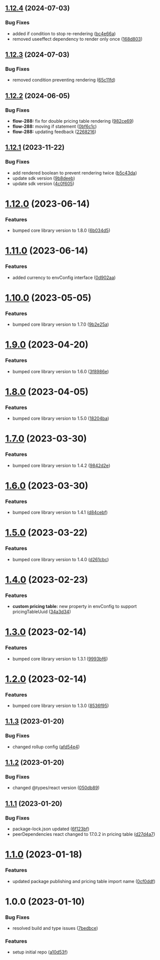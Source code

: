 ## [1.12.4](https://github.com/Salable/react-sdk/compare/v1.12.3...v1.12.4) (2024-07-03)


### Bug Fixes

* added if condition to stop re-rendering ([bc4e66a](https://github.com/Salable/react-sdk/commit/bc4e66aca4e713be5b0317129018f11f15c91622))
* removed useeffect dependency to render only once ([168d803](https://github.com/Salable/react-sdk/commit/168d8035d53b63deebb97a86105923435e102a2f))

## [1.12.3](https://github.com/Salable/react-sdk/compare/v1.12.2...v1.12.3) (2024-07-03)

### Bug Fixes

- removed condition preventing rendering ([65c11fd](https://github.com/Salable/react-sdk/commit/65c11fd5f3b12afea766fd0e347173123585dbf5))

## [1.12.2](https://github.com/Salable/react-sdk/compare/v1.12.1...v1.12.2) (2024-06-05)

### Bug Fixes

- **flow-288:** fix for double pricing table rendering ([982ce69](https://github.com/Salable/react-sdk/commit/982ce693bd0e0506d7f637327448ef9c8a2ad270))
- **flow-288:** moving if statement ([0bf6c1c](https://github.com/Salable/react-sdk/commit/0bf6c1c9303e35885e2e9079c50b68b3adbdcb5d))
- **flow-288:** updating feedback ([2268216](https://github.com/Salable/react-sdk/commit/22682163221e3065451591e60a1ee2a5075af98f))

## [1.12.1](https://github.com/Salable/react-sdk/compare/v1.12.0...v1.12.1) (2023-11-22)

### Bug Fixes

- add rendered boolean to prevent rendering twice ([b5c43da](https://github.com/Salable/react-sdk/commit/b5c43da1d0d184324e1be26a78e5d0abd8e765b4))
- update sdk version ([9b8deeb](https://github.com/Salable/react-sdk/commit/9b8deeb9e0176d1f0e7b6539c6b1d7462adbef74))
- update sdk version ([4c0f605](https://github.com/Salable/react-sdk/commit/4c0f605cc0d56d41a8d1471a97bf16c808609fea))

# [1.12.0](https://github.com/Salable/react-sdk/compare/v1.11.0...v1.12.0) (2023-06-14)

### Features

- bumped core library version to 1.8.0 ([6b034d5](https://github.com/Salable/react-sdk/commit/6b034d52a460aa888532f6070fc60e028fc085b8))

# [1.11.0](https://github.com/Salable/react-sdk/compare/v1.10.0...v1.11.0) (2023-06-14)

### Features

- added currency to envConfig interface ([0d902aa](https://github.com/Salable/react-sdk/commit/0d902aa457c4b8ec95afe4a513901b55ba93c94d))

# [1.10.0](https://github.com/Salable/react-sdk/compare/v1.9.0...v1.10.0) (2023-05-05)

### Features

- bumped core library version to 1.7.0 ([9b2e25a](https://github.com/Salable/react-sdk/commit/9b2e25af5abc7c6cf998365709aab25889d75878))

# [1.9.0](https://github.com/Salable/react-sdk/compare/v1.8.0...v1.9.0) (2023-04-20)

### Features

- bumped core library version to 1.6.0 ([3f8986e](https://github.com/Salable/react-sdk/commit/3f8986eff1d9352ece6fbc29cdde0f0494427cdb))

# [1.8.0](https://github.com/Salable/react-sdk/compare/v1.7.0...v1.8.0) (2023-04-05)

### Features

- bumped core library version to 1.5.0 ([18204ba](https://github.com/Salable/react-sdk/commit/18204ba80da07a1cd439b815787e0e1178802252))

# [1.7.0](https://github.com/Salable/react-sdk/compare/v1.6.0...v1.7.0) (2023-03-30)

### Features

- bumped core library version to 1.4.2 ([9842d2e](https://github.com/Salable/react-sdk/commit/9842d2e2f9536e4f82a2614f75ba15ef6b0110ba))

# [1.6.0](https://github.com/Salable/react-sdk/compare/v1.5.0...v1.6.0) (2023-03-30)

### Features

- bumped core library version to 1.4.1 ([d84cebf](https://github.com/Salable/react-sdk/commit/d84cebf6592a6659bf019fbd30314a3fadb83f24))

# [1.5.0](https://github.com/Salable/react-sdk/compare/v1.4.0...v1.5.0) (2023-03-22)

### Features

- bumped core library version to 1.4.0 ([d261cbc](https://github.com/Salable/react-sdk/commit/d261cbc03eb32914c53b7737510fd0c166f8a42f))

# [1.4.0](https://github.com/Salable/react-sdk/compare/v1.3.0...v1.4.0) (2023-02-23)

### Features

- **custom pricing table:** new property in envConfig to support pricingTableUuid ([34a3d34](https://github.com/Salable/react-sdk/commit/34a3d345b84133b0a8b272f8949fdd7662548b36))

# [1.3.0](https://github.com/Salable/react-sdk/compare/v1.2.0...v1.3.0) (2023-02-14)

### Features

- bumped core library version to 1.3.1 ([9993bf6](https://github.com/Salable/react-sdk/commit/9993bf642c2b138cafb662b51ab792274c9b1078))

# [1.2.0](https://github.com/Salable/react-sdk/compare/v1.1.3...v1.2.0) (2023-02-14)

### Features

- bumped core library version to 1.3.0 ([8536f95](https://github.com/Salable/react-sdk/commit/8536f956517daec70ac33067b63d9e235a3b0844))

## [1.1.3](https://github.com/Salable/react-sdk/compare/v1.1.2...v1.1.3) (2023-01-20)

### Bug Fixes

- changed rollup config ([afd54e4](https://github.com/Salable/react-sdk/commit/afd54e4bcc07c5b4f559098c107180941cec701f))

## [1.1.2](https://github.com/Salable/react-sdk/compare/v1.1.1...v1.1.2) (2023-01-20)

### Bug Fixes

- changed @types/react version ([050db89](https://github.com/Salable/react-sdk/commit/050db894e1ca27140748a50a5e7d36a5efe44f73))

## [1.1.1](https://github.com/Salable/react-sdk/compare/v1.1.0...v1.1.1) (2023-01-20)

### Bug Fixes

- package-lock.json updated ([6f123bf](https://github.com/Salable/react-sdk/commit/6f123bf37853e94cd6b398110c28a973294e2e63))
- peerDependencies react changed to 17.0.2 in pricing table ([d27d4a7](https://github.com/Salable/react-sdk/commit/d27d4a7633bded124f55f11fbfffc94928837cb0))

# [1.1.0](https://github.com/Salable/react-sdk/compare/v1.0.0...v1.1.0) (2023-01-18)

### Features

- updated package publishing and pricing table import name ([0cf0ddf](https://github.com/Salable/react-sdk/commit/0cf0ddf879fb55308e4d6e3283bc9bb72f0beb72))

# 1.0.0 (2023-01-10)

### Bug Fixes

- resolved build and type issues ([7bedbce](https://github.com/Salable/react-sdk/commit/7bedbcee22dc8648e59a5dadeb17a98bbbfa122b))

### Features

- setup initial repo ([a10d53f](https://github.com/Salable/react-sdk/commit/a10d53fc210ea50de40661adf726da334318aefa))
